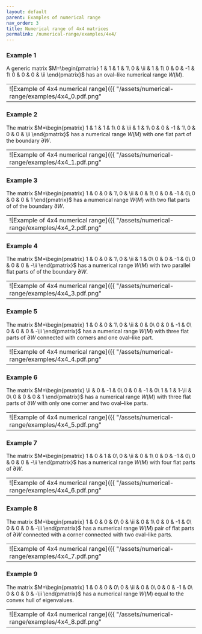 ```yaml
---
layout: default
parent: Examples of numerical range
nav_order: 3
title: Numerical range of 4x4 matrices
permalink: /numerical-range/examples/4x4/
---
```

### Example 1

A generic matrix $M=\begin{pmatrix} 1 & 1 & 1 & 1\ 0 & \ii & 1 & 1\ 0
& 0 & -1 & 1\ 0 & 0 & 0 & \ii \end{pmatrix}$ has an oval–like numerical
range $W (M)$. 

|                                                                            |
| --- |
| ![Example of 4x4 numerical range]({{ "/assets/numerical-range/examples/4x4_0.pdf.png" | relative_url }}) |

### Example 2

The matrix $M=\begin{pmatrix} 1 & 1 & 1 & 1\ 0 & \ii & 1 & 1\ 0 & 0 & -1
& 1\ 0 & 0 & 0 & \ii \end{pmatrix}$ has a numerical range $W (M)$ with
one flat part of the boundary $\partial W$. 

|                                                                            |
| --- |
| ![Example of 4x4 numerical range]({{ "/assets/numerical-range/examples/4x4_1.pdf.png" | relative_url }}) |

### Example 3

The matrix $M=\begin{pmatrix} 1 & 0 & 0 & 1\ 0 & \ii & 0 & 1\ 0 & 0 & -1
& 0\ 0 & 0 & 0 & 1 \end{pmatrix}$ has a numerical range $W (M)$ with two
flat parts of of the boundary $\partial W$. 

|                                                                            |
| --- |
| ![Example of 4x4 numerical range]({{ "/assets/numerical-range/examples/4x4_2.pdf.png" | relative_url }}) |

### Example 4

The matrix $M=\begin{pmatrix} 1 & 0 & 0 & 1\ 0 & \ii & 1 & 0\ 0 & 0 & -1
& 0\ 0 & 0 & 0 & -\ii \end{pmatrix}$ has a numerical range $W (M)$ with
two parallel flat parts of of the boundary $\partial W$. 

|                                                                            |
| --- |
| ![Example of 4x4 numerical range]({{ "/assets/numerical-range/examples/4x4_3.pdf.png" | relative_url }}) |

### Example 5

The matrix $M=\begin{pmatrix} 1 & 0 & 0 & 1\ 0 & \ii & 0 & 0\ 0 & 0 & -1
& 0\ 0 & 0 & 0 & -\ii \end{pmatrix}$ has a numerical range $W (M)$ with
three flat parts of $\partial W$ connected with corners and one
oval–like part. 

|                                                                            |
| --- |
| ![Example of 4x4 numerical range]({{ "/assets/numerical-range/examples/4x4_4.pdf.png" | relative_url }}) |

### Example 6

The matrix $M=\begin{pmatrix} \ii & 0 & -1 & 0\ 0 & 0 & -1 & 0\ 1 & 1
& 1-\ii & 0\ 0 & 0 & 0 & 1 \end{pmatrix}$ has a numerical range $W (M)$
with three flat parts of $\partial W$ with only one corner and two
oval–like parts. 

|                                                                            |
| --- |
| ![Example of 4x4 numerical range]({{ "/assets/numerical-range/examples/4x4_5.pdf.png" | relative_url }}) |

### Example 7

The matrix $M=\begin{pmatrix} 1 & 0 & 1 & 0\ 0 & \ii & 0 & 1\ 0 & 0 & -1
& 0\ 0 & 0 & 0 & -\ii \end{pmatrix}$ has a numerical range $W (M)$ with
four flat parts of $\partial W$. 

|                                                                            |
| --- |
| ![Example of 4x4 numerical range]({{ "/assets/numerical-range/examples/4x4_6.pdf.png" | relative_url }}) |

### Example 8

The matrix $M=\begin{pmatrix} 1 & 0 & 0 & 0\ 0 & \ii & 0 & 1\ 0 & 0 & -1
& 0\ 0 & 0 & 0 & -\ii \end{pmatrix}$ has a numerical range $W (M)$ pair
of flat parts of $\partial W$ connected with a corner connected with two
oval–like parts. 

|                                                                            |
| --- |
| ![Example of 4x4 numerical range]({{ "/assets/numerical-range/examples/4x4_7.pdf.png" | relative_url }}) |

### Example 9

The matrix $M=\begin{pmatrix} 1 & 0 & 0 & 0\ 0 & \ii & 0 & 0\ 0 & 0 & -1
& 0\ 0 & 0 & 0 & -\ii \end{pmatrix}$ has a numerical range $W (M)$ equal
to the convex hull of eigenvalues. 

|                                                                            |
| --- |
| ![Example of 4x4 numerical range]({{ "/assets/numerical-range/examples/4x4_8.pdf.png" | relative_url }}) |
